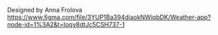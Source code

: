 
Designed by Anna Frolova
https://www.figma.com/file/3YUP1Ba394diaokNWiqbDK/Weather-app?node-id=1%3A2&t=Ioqy8dtJc5CSH737-1
